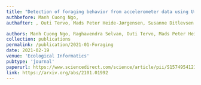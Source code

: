```yaml
---
title: "Detection of foraging behavior from accelerometer data using U-Net type convolutional networks"
authbefore: Manh Cuong Ngo,
authafter: , Outi Tervo, Mads Peter Heide-Jørgensen, Susanne Ditlevsen

authors: Manh Cuong Ngo, Raghavendra Selvan, Outi Tervo, Mads Peter Heide-Jørgensen, Susanne Ditlevsen
collection: publications
permalink: /publication/2021-01-Foraging
date: 2021-02-19
venue: 'Ecological Informatics'
pubtype: 'journal'
paperurl: https://www.sciencedirect.com/science/article/pii/S1574954121000662?dgcid=coauthor
link: https://arxiv.org/abs/2101.01992
---
```

